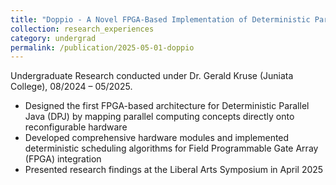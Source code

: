 ```yaml
---
title: "Doppio - A Novel FPGA-Based Implementation of Deterministic Parallel Java (DPJ)"
collection: research_experiences
category: undergrad
permalink: /publication/2025-05-01-doppio
---
```


Undergraduate Research conducted under Dr. Gerald Kruse (Juniata College), 08/2024 – 05/2025.
* Designed the first FPGA-based architecture for Deterministic Parallel Java (DPJ) by mapping parallel computing
concepts directly onto reconfigurable hardware
* Developed comprehensive hardware modules and implemented deterministic scheduling algorithms for Field Programmable Gate Array (FPGA) integration
* Presented research findings at the Liberal Arts Symposium in April 2025
